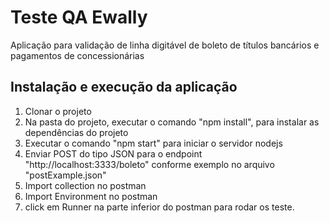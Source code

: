 # Teste QA Ewally

Aplicação para validação de linha digitável de boleto de títulos bancários e pagamentos de concessionárias

## Instalação e execução da aplicação

1. Clonar o projeto
2. Na pasta do projeto, executar o comando "npm install", para instalar as dependências do projeto
3. Executar o comando "npm start" para iniciar o servidor nodejs
4. Enviar POST do tipo JSON para o endpoint "http://localhost:3333/boleto" conforme exemplo no arquivo "postExample.json"
5. Import collection no postman 
6. Import Environment no postman 
7. click em Runner na parte inferior do postman para rodar os teste.